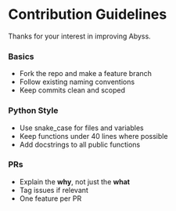 # Contribution Guidelines

Thanks for your interest in improving Abyss.

### Basics
- Fork the repo and make a feature branch
- Follow existing naming conventions
- Keep commits clean and scoped

### Python Style
- Use snake_case for files and variables
- Keep functions under 40 lines where possible
- Add docstrings to all public functions

### PRs
- Explain the **why**, not just the **what**
- Tag issues if relevant
- One feature per PR
